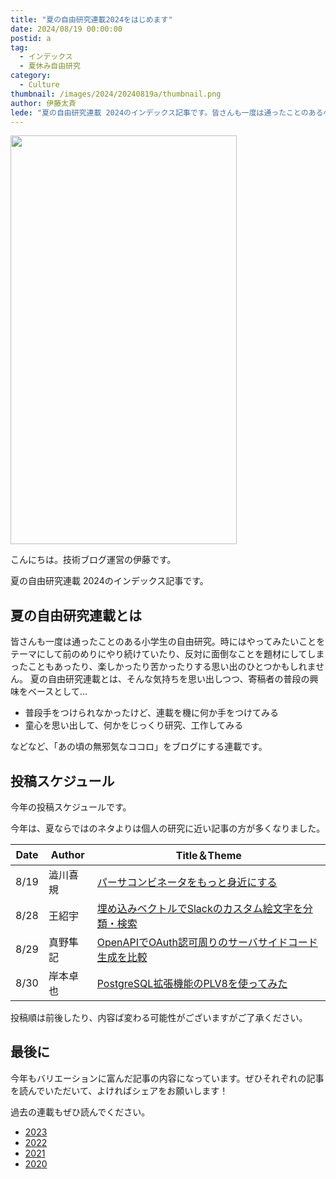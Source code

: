 ```yaml
---
title: "夏の自由研究連載2024をはじめます"
date: 2024/08/19 00:00:00
postid: a
tag:
  - インデックス
  - 夏休み自由研究
category:
  - Culture
thumbnail: /images/2024/20240819a/thumbnail.png
author: 伊藤太斉
lede: "夏の自由研究連載 2024のインデックス記事です。皆さんも一度は通ったことのある小学生の自由研究。時にはやってみたいことをテーマにして前のめりにやり続けていたり"
---
```

<img src="/images/2024/20240819a/9588_color.png" alt="" width="362" height="654">

こんにちは。技術ブログ運営の伊藤です。

夏の自由研究連載 2024のインデックス記事です。

## 夏の自由研究連載とは

皆さんも一度は通ったことのある小学生の自由研究。時にはやってみたいことをテーマにして前のめりにやり続けていたり、反対に面倒なことを題材にしてしまったこともあったり、楽しかったり苦かったりする思い出のひとつかもしれません。
夏の自由研究連載とは、そんな気持ちを思い出しつつ、寄稿者の普段の興味をベースとして...

- 普段手をつけられなかったけど、連載を機に何か手をつけてみる
- 童心を思い出して、何かをじっくり研究、工作してみる

などなど、「あの頃の無邪気なココロ」をブログにする連載です。

## 投稿スケジュール

今年の投稿スケジュールです。

今年は、夏ならではのネタよりは個人の研究に近い記事の方が多くなりました。

| Date | Author | Title＆Theme |
| ------ | ------- | --------- |
| 8/19 | 澁川喜規 | [パーサコンビネータをもっと身近にする](/articles/20240819b/) |
| 8/28 | 王紹宇 | [埋め込みベクトルでSlackのカスタム絵文字を分類・検索](/articles/20240828a/) |
| 8/29 | 真野隼記 | [OpenAPIでOAuth認可周りのサーバサイドコード生成を比較](/articles/20240829a/) |
| 8/30 | 岸本卓也 | [PostgreSQL拡張機能のPLV8を使ってみた](/articles/20240830a/) |

投稿順は前後したり、内容ば変わる可能性がございますがご了承ください。

## 最後に

今年もバリエーションに富んだ記事の内容になっています。ぜひそれぞれの記事を読んでいただいて、よければシェアをお願いします！

過去の連載もぜひ読んでください。

- [2023](/articles/20230830a/)
- [2022](/articles/20220822a/)
- [2021](/articles/20210823a/)
- [2020](/articles/20200726/)
